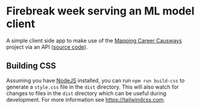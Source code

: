 # Firebreak week serving an ML model client

A simple client side app to make use of the [Mapping Career Causways](https://github.com/nestauk/mapping-career-causeways) project via an API ([source code](https://github.com/nestauk/firebreak_serving-an-ml-model_server)).

## Building CSS

Assuming you have [NodeJS](https://nodejs.org) installed, you can run `npm run build-css` to generate a `style.css` file in the `dist` directory. This will also watch for changes to files in the `dist` directory which can be useful during development. For more information see https://tailwindcss.com.
